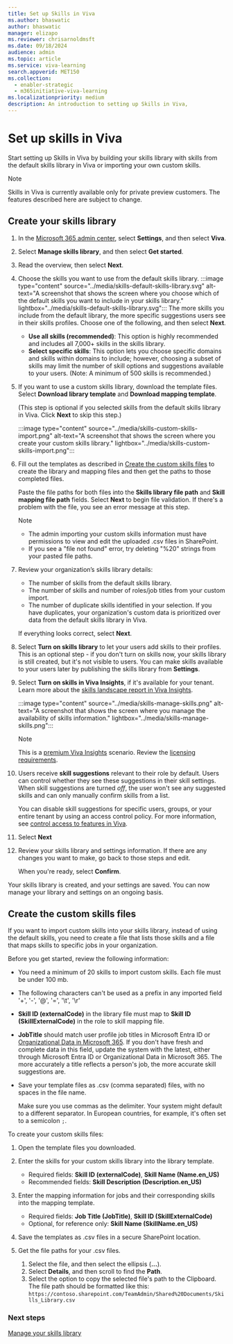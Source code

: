 ```yaml
---
title: Set up Skills in Viva 
ms.author: bhaswatic
author: bhaswatic
manager: elizapo
ms.reviewer: chrisarnoldmsft
ms.date: 09/18/2024
audience: admin
ms.topic: article
ms.service: viva-learning
search.appverid: MET150
ms.collection:
  - enabler-strategic
  - m365initiative-viva-learning
ms.localizationpriority: medium
description: An introduction to setting up Skills in Viva, 
---
```


# Set up skills in Viva 

Start setting up Skills in Viva by building your skills library with skills from the default skills library in Viva or importing your own custom skills. 

> [!NOTE]
> Skills in Viva is currently available only for private preview customers. The features described here are subject to change.

## Create your skills library

1. In the [Microsoft 365 admin center](https://admin.microsoft.com/adminportal/home#/featureexplorer), select **Settings**, and then select **Viva**.  
2. Select **Manage skills library**, and then select **Get started**.  
3. Read the overview, then select **Next**.
4. Choose the skills you want to use from the default skills library. 
   :::image type="content" source="../media/skills-default-skills-library.svg" alt-text="A screenshot that shows the screen where you choose which of the default skills you want to include in your skills library." lightbox="../media/skills-default-skills-library.svg":::
   The more skills you include from the default library, the more specific suggestions users see in their skills profiles. Choose one of the following, and then select **Next**.

   - **Use all skills (recommended)**: This option is highly recommended and includes all 7,000+ skills in the skills library.  
   - **Select specific skills**: This option lets you choose specific domains and skills within domains to include; however, choosing a subset of skills may limit the number of skill options and suggestions available to your users. (Note: A minimum of 500 skills is recommended.)  

5. If you want to use a custom skills library, download the template files. Select **Download library template** and **Download mapping template**.  

   (This step is optional if you selected skills from the default skills library in Viva. Click **Next** to skip this step.)

   :::image type="content" source="../media/skills-custom-skills-import.png" alt-text="A screenshot that shows the screen where you create your custom skills library." lightbox="../media/skills-custom-skills-import.png":::

   
6. Fill out the templates as described in [Create the custom skills files](#create-the-custom-skills-files) to create the library and mapping files and then get the paths to those completed files.

   Paste the file paths for both files into the **Skills library file path** and **Skill mapping file path** fields. Select **Next** to begin file validation. If there's a problem with the file, you see an error message at this step.  

   > [!NOTE]
   > - The admin importing your custom skills information must have permissions to view and edit the uploaded .csv files in SharePoint.
   > - If you see a "file not found" error, try deleting "%20" strings from your pasted file paths. 

6. Review your organization’s skills library details:  

     - The number of skills from the default skills library.
     - The number of skills and number of roles/job titles from your custom import.
     - The number of duplicate skills identified in your selection. If you have duplicates, your organization's custom data is prioritized over data from the default skills library in Viva.

   If everything looks correct, select **Next**.
7. Select **Turn on skills library** to let your users add skills to their profiles. This is an optional step - if you don't turn on skills now, your skills library is still created, but it's not visible to users. You can make skills available to your users later by publishing the skills library from **Settings**.
8. Select **Turn on skills in Viva Insights**, if it's available for your tenant. Learn more about the [skills landscape report in Viva Insights](/viva/insights/advanced/introduction-to-advanced-insights).

   :::image type="content" source="../media/skills-manage-skills.png" alt-text="A screenshot that shows the screen where you manage the availability of skills information." lightbox="../media/skills-manage-skills.png":::

   > [!NOTE]
   > This is a [premium Viva Insights](/viva/insights/advanced/introduction-to-advanced-insights) scenario. Review the [licensing requirements](https://www.microsoft.com/en-us/microsoft-viva/pricing).

9. Users receive **skill suggestions** relevant to their role by default. Users can control whether they see these suggestions in their skill settings. When skill suggestions are turned *off*, the user won't see any suggested skills and can only manually confirm skills from a list. 

   You can disable skill suggestions for specific users, groups, or your entire tenant by using an access control policy. For more information, see [control access to features in Viva](../feature-access-management.md).
    

10. Select **Next**
11. Review your skills library and settings information. If there are any changes you want to make, go back to those steps and edit.  

    When you're ready, select **Confirm**.  

Your skills library is created, and your settings are saved. You can now manage your library and settings on an ongoing basis.

## Create the custom skills files

If you want to import custom skills into your skills library, instead of using the default skills, you need to create a file that lists those skills and a file that maps skills to specific jobs in your organization.

Before you get started, review the following information: 
- You need a minimum of 20 skills to import custom skills. Each file must be under 100 mb. 
 - The following characters can't be used as a prefix in any imported field '+', '-', '@', '=', '\t', '\r' 
- **Skill ID (externalCode)** in the library file must map to **Skill ID (SkillExternalCode)** in the role to skill mapping file.  
- **JobTitle** should match user profile job titles in Microsoft Entra ID or [Organizational Data in Microsoft 365](../organizational-data.md). If you don't have fresh and complete data in this field, update the system with the latest, either through Microsoft Entra ID or Organizational Data in Microsoft 365. The more accurately a title reflects a person's job, the more accurate skill suggestions are. 
- Save your template files as .csv (comma separated) files, with no spaces in the file name.

   Make sure you use commas as the delimiter. Your system might default to a different separator. In European countries, for example, it's often set to a semicolon `;`.

To create your custom skills files:

1. Open the template files you downloaded.
1. Enter the skills for your custom skills library into the library template.   
   - Required fields: **Skill ID (externalCode)**, **Skill Name (Name.en_US)** 
   - Recommended fields: **Skill Description (Description.en_US)**  
3. Enter the mapping information for jobs and their corresponding skills into the mapping template.      
   - Required fields: **Job Title (JobTitle)**, **Skill ID (SkillExternalCode)** 
   - Optional, for reference only: **Skill Name (SkillName.en_US)** 
  
1. Save the templates as .csv files in a secure SharePoint location.

4. Get the file paths for your .csv files. 
   1. Select the file, and then select the ellipsis (**...**).
   2. Select **Details**, and then scroll to find the **Path**.  
   3. Select the option to copy the selected file's path to the Clipboard. The file path should be formatted like this: `https://contoso.sharepoint.com/TeamAdmin/Shared%20Documents/Skills_Library.csv`

### Next steps

[Manage your skills library](manage-skills-library.md)
